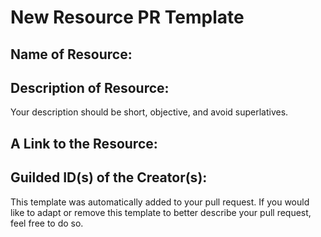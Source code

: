 # New Resource PR Template

## Name of Resource:

## Description of Resource:
Your description should be short, objective, and avoid superlatives.

## A Link to the Resource:

## Guilded ID(s) of the Creator(s):

This template was automatically added to your pull request. 
If you would like to adapt or remove this template to better describe your pull request, feel free to do so.
